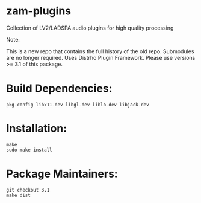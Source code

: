 zam-plugins
===========

Collection of LV2/LADSPA audio plugins for high quality processing

Note:

This is a new repo that contains the full history of the old repo.
Submodules are no longer required.
Uses Distrho Plugin Framework.
Please use versions >= 3.1 of this package.

Build Dependencies:
===================

	pkg-config libx11-dev libgl-dev liblo-dev libjack-dev


Installation:
=============

	make
	sudo make install


Package Maintainers:
====================

	git checkout 3.1
	make dist

